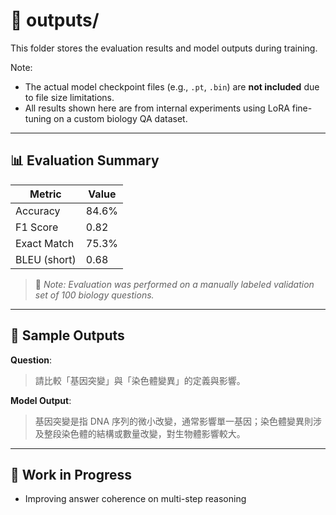 # 📂 outputs/

This folder stores the evaluation results and model outputs during training.

Note:
- The actual model checkpoint files (e.g., `.pt`, `.bin`) are **not included** due to file size limitations.
- All results shown here are from internal experiments using LoRA fine-tuning on a custom biology QA dataset.

---

## 📊 Evaluation Summary

| Metric        | Value     |
|---------------|-----------|
| Accuracy      | 84.6%     |
| F1 Score      | 0.82      |
| Exact Match   | 75.3%     |
| BLEU (short)  | 0.68      |

> 📌 *Note: Evaluation was performed on a manually labeled validation set of 100 biology questions.*

---

## 📝 Sample Outputs

**Question**:
> 請比較「基因突變」與「染色體變異」的定義與影響。

**Model Output**:
> 基因突變是指 DNA 序列的微小改變，通常影響單一基因；染色體變異則涉及整段染色體的結構或數量改變，對生物體影響較大。

---

## 🚧 Work in Progress

- Improving answer coherence on multi-step reasoning
